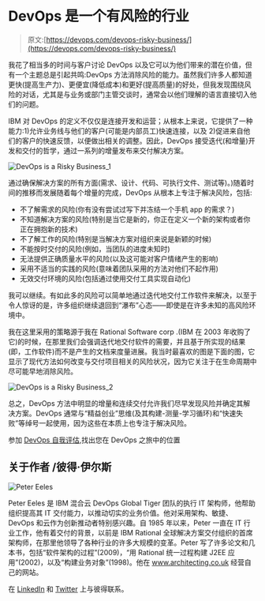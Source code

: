 # DevOps 是一个有风险的行业

> 原文:[https://devops.com/devops-risky-business/](https://devops.com/devops-risky-business/)

我花了相当多的时间与客户讨论 DevOps 以及它可以为他们带来的潜在价值，但有一个主题总是引起共鸣:DevOps 方法消除风险的能力。虽然我们许多人都知道更快(提高生产力)、更便宜(降低成本)和更好(提高质量)的好处，但我发现围绕风险的对话，尤其是与业务或部门主管交谈时，通常会以他们理解的语言直接切入他们的问题。

IBM 对 DevOps 的定义不仅仅是连接开发和运营；从根本上来说，它提供了一种能力:1)允许业务线与他们的客户(可能是内部员工)快速连接，以及 2)促进来自他们的客户的快速反馈，以便做出相关的调整。因此，DevOps 接受迭代(和增量)开发和交付的哲学，通过一系列的增量发布来交付解决方案。

![DevOps is a Risky Business_1](../Images/9eb06dec37d8e8ccd5f890e4548bcf97.png)

通过确保解决方案的所有方面(需求、设计、代码、可执行文件、测试等)。)随着时间的推移而发展随着每个增量的完成，DevOps 从根本上专注于解决风险，包括:

*   不了解需求的风险(你有没有尝试过写下并冻结一个手机 app 的需求？)
*   不知道解决方案的风险(特别是当它是新的，你正在定义一个新的架构或者你正在拥抱新的技术)
*   不了解工作的风险(特别是当解决方案对组织来说是新颖的时候)
*   不能按时交付的风险(例如，当团队的进度未知时)
*   无法提供正确质量水平的风险(以及这可能对客户情绪产生的影响)
*   采用不适当的实践的风险(意味着团队采用的方法对他们不起作用)
*   无效交付环境的风险(包括通过使用交付工具实现自动化)

我可以继续。有如此多的风险可以简单地通过迭代地交付工作软件来解决，以至于令人惊讶的是，许多组织继续退回到“瀑布”心态——即使是在许多未知的高风险环境中。

我在这里采用的策略源于我在 Rational Software corp .(IBM 在 2003 年收购了它)的时候，在那里我们会强调迭代地交付软件的需要，并且基于所实现的结果(即，工作软件)而不是产生的文档来度量进展。我当时最喜欢的图是下面的图，它显示了现代方法如何改变与交付项目相关的风险状况，因为它关注于在生命周期中尽可能早地消除风险。

![DevOps is a Risky Business_2](../Images/509ff1c7ad49ab3047cc63259714443f.png)

总之，DevOps 方法中明显的增量和连续交付允许我们尽早发现风险并确定其解决方案。DevOps 通常与“精益创业”思维(及其构建-测量-学习循环)和“快速失败”等绰号一起使用，因为这些在本质上也专注于解决风险。

参加 [DevOps 自我评估](https://twitter.com/petereeles),找出您在 DevOps 之旅中的位置

## 关于作者 **/彼得·伊尔斯**

![Peter Eeles](../Images/217345950c5157df3796f701516f65a6.png)

Peter Eeles 是 IBM 混合云 DevOps Global Tiger 团队的执行 IT 架构师，他帮助组织提高其 IT 交付能力，以推动切实的业务价值。他对采用架构、敏捷、DevOps 和云作为创新推动者特别感兴趣。自 1985 年以来，Peter 一直在 IT 行业工作，他有着交付的背景，以前是 IBM Rational 全球解决方案交付组织的首席架构师，在那里他领导了各种行业的许多大规模的变革。Peter 写了许多论文和几本书，包括“软件架构的过程”(2009)，“用 Rational 统一过程构建 J2EE 应用”(2002)，以及“构建业务对象”(1998)。他在 www.architecting.co.uk 经营自己的网站。

在 [LinkedIn](https://www.linkedin.com/in/peter-eeles-25568) 和 [Twitter](https://twitter.com/petereeles) 上与彼得联系。